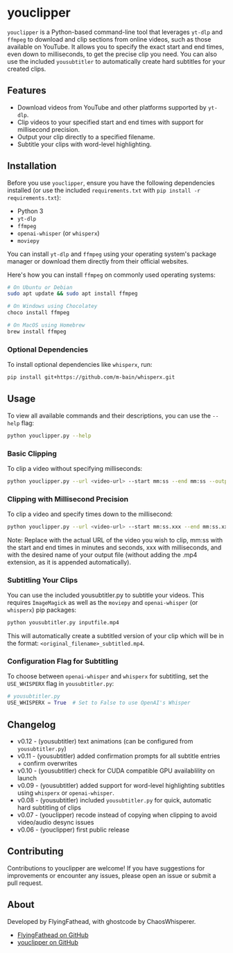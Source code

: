 # youclipper

`youclipper` is a Python-based command-line tool that leverages `yt-dlp` and `ffmpeg` to download and clip sections from online videos, such as those available on YouTube. It allows you to specify the exact start and end times, even down to milliseconds, to get the precise clip you need. You can also use the included `yousubtitler` to automatically create hard subtitles for your created clips.

## Features

- Download videos from YouTube and other platforms supported by `yt-dlp`.
- Clip videos to your specified start and end times with support for millisecond precision.
- Output your clip directly to a specified filename.
- Subtitle your clips with word-level highlighting.

## Installation

Before you use `youclipper`, ensure you have the following dependencies installed (or use the included `requirements.txt` with `pip install -r requirements.txt`):

- Python 3
- `yt-dlp`
- `ffmpeg`
- `openai-whisper` (or `whisperx`)
- `moviepy`

You can install `yt-dlp` and `ffmpeg` using your operating system's package manager or download them directly from their official websites.

Here's how you can install `ffmpeg` on commonly used operating systems:

```bash
# On Ubuntu or Debian
sudo apt update && sudo apt install ffmpeg

# On Windows using Chocolatey
choco install ffmpeg

# On MacOS using Homebrew
brew install ffmpeg
```

### Optional Dependencies

To install optional dependencies like `whisperx`, run:

```sh
pip install git+https://github.com/m-bain/whisperx.git
```

## Usage

To view all available commands and their descriptions, you can use the `--help` flag:

```bash
python youclipper.py --help
```

### Basic Clipping

To clip a video without specifying milliseconds:

```bash
python youclipper.py --url <video-url> --start mm:ss --end mm:ss --output <output-filename>
```

### Clipping with Millisecond Precision

To clip a video and specify times down to the millisecond:

```bash
python youclipper.py --url <video-url> --start mm:ss.xxx --end mm:ss.xxx --output <output-filename>
```

Note: Replace <video-url> with the actual URL of the video you wish to clip, mm:ss with the start and end times in minutes and seconds, xxx with milliseconds, and <output-filename> with the desired name of your output file (without adding the .mp4 extension, as it is appended automatically).

### Subtitling Your Clips

You can use the included yousubtitler.py to subtitle your videos. This requires `ImageMagick` as well as the `moviepy` and `openai-whisper` (or `whisperx`) pip packages:

```bash
python yousubtitler.py inputfile.mp4
```

This will automatically create a subtitled version of your clip which will be in the format: `<original_filename>_subtitled.mp4`.

### Configuration Flag for Subtitling

To choose between `openai-whisper` and `whisperx` for subtitling, set the `USE_WHISPERX` flag in `yousubtitler.py`:

```python
# yousubtitler.py
USE_WHISPERX = True  # Set to False to use OpenAI's Whisper
```

## Changelog
- v0.12 - (yousubtitler) text animations (can be configured from `yousubtitler.py`)
- v0.11 - (yousubtitler) added confirmation prompts for all subtitle entries + confirm overwrites
- v0.10 - (yousubtitler) check for CUDA compatible GPU availablility on launch
- v0.09 - (yousubtitler) added support for word-level highlighting subtitles using `whisperx` or `openai-whisper`.
- v0.08 - (yousubtitler) included `yousubtitler.py` for quick, automatic hard subtitling of clips
- v0.07 - (youclipper) recode instead of copying when clipping to avoid video/audio desync issues
- v0.06 - (youclipper) first public release

## Contributing

Contributions to youclipper are welcome! If you have suggestions for improvements or encounter any issues, please open an issue or submit a pull request.

## About

Developed by FlyingFathead, with ghostcode by ChaosWhisperer.
- [FlyingFathead on GitHub](https://github.com/FlyingFathead/)
- [youclipper on GitHub](https://github.com/FlyingFathead/youclipper)
